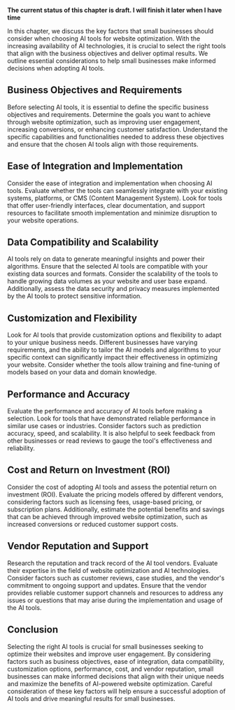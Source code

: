 **The current status of this chapter is draft. I will finish it later when I have time**

In this chapter, we discuss the key factors that small businesses should consider when choosing AI tools for website optimization. With the increasing availability of AI technologies, it is crucial to select the right tools that align with the business objectives and deliver optimal results. We outline essential considerations to help small businesses make informed decisions when adopting AI tools.

Business Objectives and Requirements
------------------------------------

Before selecting AI tools, it is essential to define the specific business objectives and requirements. Determine the goals you want to achieve through website optimization, such as improving user engagement, increasing conversions, or enhancing customer satisfaction. Understand the specific capabilities and functionalities needed to address these objectives and ensure that the chosen AI tools align with those requirements.

Ease of Integration and Implementation
--------------------------------------

Consider the ease of integration and implementation when choosing AI tools. Evaluate whether the tools can seamlessly integrate with your existing systems, platforms, or CMS (Content Management System). Look for tools that offer user-friendly interfaces, clear documentation, and support resources to facilitate smooth implementation and minimize disruption to your website operations.

Data Compatibility and Scalability
----------------------------------

AI tools rely on data to generate meaningful insights and power their algorithms. Ensure that the selected AI tools are compatible with your existing data sources and formats. Consider the scalability of the tools to handle growing data volumes as your website and user base expand. Additionally, assess the data security and privacy measures implemented by the AI tools to protect sensitive information.

Customization and Flexibility
-----------------------------

Look for AI tools that provide customization options and flexibility to adapt to your unique business needs. Different businesses have varying requirements, and the ability to tailor the AI models and algorithms to your specific context can significantly impact their effectiveness in optimizing your website. Consider whether the tools allow training and fine-tuning of models based on your data and domain knowledge.

Performance and Accuracy
------------------------

Evaluate the performance and accuracy of AI tools before making a selection. Look for tools that have demonstrated reliable performance in similar use cases or industries. Consider factors such as prediction accuracy, speed, and scalability. It is also helpful to seek feedback from other businesses or read reviews to gauge the tool's effectiveness and reliability.

Cost and Return on Investment (ROI)
-----------------------------------

Consider the cost of adopting AI tools and assess the potential return on investment (ROI). Evaluate the pricing models offered by different vendors, considering factors such as licensing fees, usage-based pricing, or subscription plans. Additionally, estimate the potential benefits and savings that can be achieved through improved website optimization, such as increased conversions or reduced customer support costs.

Vendor Reputation and Support
-----------------------------

Research the reputation and track record of the AI tool vendors. Evaluate their expertise in the field of website optimization and AI technologies. Consider factors such as customer reviews, case studies, and the vendor's commitment to ongoing support and updates. Ensure that the vendor provides reliable customer support channels and resources to address any issues or questions that may arise during the implementation and usage of the AI tools.

Conclusion
----------

Selecting the right AI tools is crucial for small businesses seeking to optimize their websites and improve user engagement. By considering factors such as business objectives, ease of integration, data compatibility, customization options, performance, cost, and vendor reputation, small businesses can make informed decisions that align with their unique needs and maximize the benefits of AI-powered website optimization. Careful consideration of these key factors will help ensure a successful adoption of AI tools and drive meaningful results for small businesses.
